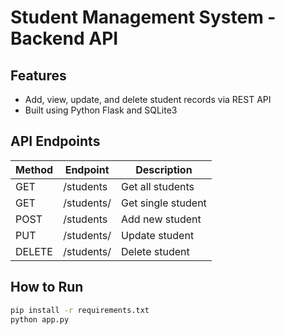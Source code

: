 # Student Management System - Backend API

## Features
- Add, view, update, and delete student records via REST API
- Built using Python Flask and SQLite3

## API Endpoints

| Method | Endpoint           | Description              |
|--------|--------------------|--------------------------|
| GET    | /students          | Get all students         |
| GET    | /students/<id>     | Get single student       |
| POST   | /students          | Add new student          |
| PUT    | /students/<id>     | Update student           |
| DELETE | /students/<id>     | Delete student           |

## How to Run
```bash
pip install -r requirements.txt
python app.py
